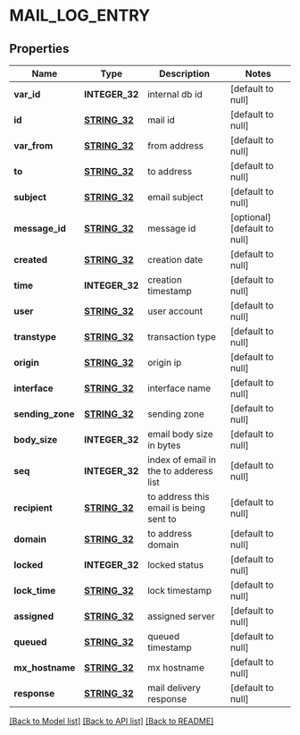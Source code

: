 # MAIL_LOG_ENTRY

## Properties
Name | Type | Description | Notes
------------ | ------------- | ------------- | -------------
**var_id** | **INTEGER_32** | internal db id | [default to null]
**id** | [**STRING_32**](STRING_32.md) | mail id | [default to null]
**var_from** | [**STRING_32**](STRING_32.md) | from address | [default to null]
**to** | [**STRING_32**](STRING_32.md) | to address | [default to null]
**subject** | [**STRING_32**](STRING_32.md) | email subject | [default to null]
**message_id** | [**STRING_32**](STRING_32.md) | message id | [optional] [default to null]
**created** | [**STRING_32**](STRING_32.md) | creation date | [default to null]
**time** | **INTEGER_32** | creation timestamp | [default to null]
**user** | [**STRING_32**](STRING_32.md) | user account | [default to null]
**transtype** | [**STRING_32**](STRING_32.md) | transaction type | [default to null]
**origin** | [**STRING_32**](STRING_32.md) | origin ip | [default to null]
**interface** | [**STRING_32**](STRING_32.md) | interface name | [default to null]
**sending_zone** | [**STRING_32**](STRING_32.md) | sending zone | [default to null]
**body_size** | **INTEGER_32** | email body size in bytes | [default to null]
**seq** | **INTEGER_32** | index of email in the to adderess list | [default to null]
**recipient** | [**STRING_32**](STRING_32.md) | to address this email is being sent to | [default to null]
**domain** | [**STRING_32**](STRING_32.md) | to address domain | [default to null]
**locked** | **INTEGER_32** | locked status | [default to null]
**lock_time** | [**STRING_32**](STRING_32.md) | lock timestamp | [default to null]
**assigned** | [**STRING_32**](STRING_32.md) | assigned server | [default to null]
**queued** | [**STRING_32**](STRING_32.md) | queued timestamp | [default to null]
**mx_hostname** | [**STRING_32**](STRING_32.md) | mx hostname | [default to null]
**response** | [**STRING_32**](STRING_32.md) | mail delivery response | [default to null]

[[Back to Model list]](../README.md#documentation-for-models) [[Back to API list]](../README.md#documentation-for-api-endpoints) [[Back to README]](../README.md)


